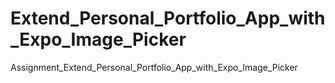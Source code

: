 # Extend_Personal_Portfolio_App_with_Expo_Image_Picker
Assignment_Extend_Personal_Portfolio_App_with_Expo_Image_Picker
